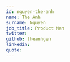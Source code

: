 ```yaml
---
id: nguyen-the-anh
name: The Anh
surname: Nguyen
job_title: Product Man
twitter:
github: theanhgen
linkedin: 
quote:
---
```

